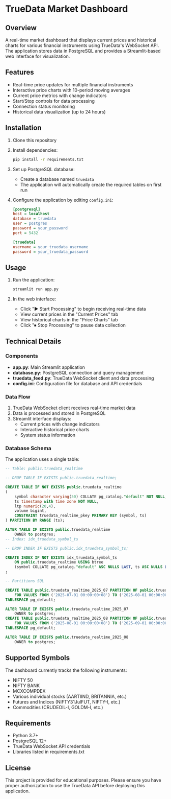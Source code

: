 # TrueData Market Dashboard

## Overview

A real-time market dashboard that displays current prices and historical charts for various financial instruments using TrueData's WebSocket API. The application stores data in PostgreSQL and provides a Streamlit-based web interface for visualization.

## Features

- Real-time price updates for multiple financial instruments
- Interactive price charts with 10-period moving averages
- Current price metrics with change indicators
- Start/Stop controls for data processing
- Connection status monitoring
- Historical data visualization (up to 24 hours)

## Installation

1. Clone this repository
2. Install dependencies:
   ```bash
   pip install -r requirements.txt
   ```

3. Set up PostgreSQL database:
   - Create a database named `truedata`
   - The application will automatically create the required tables on first run

4. Configure the application by editing `config.ini`:
   ```ini
   [postgresql]
   host = localhost
   database = truedata
   user = postgres
   password = your_password
   port = 5432

   [truedata]
   username = your_truedata_username
   password = your_truedata_password
   ```

## Usage

1. Run the application:
   ```bash
   streamlit run app.py
   ```

2. In the web interface:
   - Click "▶ Start Processing" to begin receiving real-time data
   - View current prices in the "Current Prices" tab
   - View historical charts in the "Price Charts" tab
   - Click "⏹ Stop Processing" to pause data collection

## Technical Details

### Components

- **app.py**: Main Streamlit application
- **database.py**: PostgreSQL connection and query management
- **truedata_feed.py**: TrueData WebSocket client and data processing
- **config.ini**: Configuration file for database and API credentials

### Data Flow

1. TrueData WebSocket client receives real-time market data
2. Data is processed and stored in PostgreSQL
3. Streamlit interface displays:
   - Current prices with change indicators
   - Interactive historical price charts
   - System status information

### Database Schema

The application uses a single table:
```sql
-- Table: public.truedata_realtime

-- DROP TABLE IF EXISTS public.truedata_realtime;

CREATE TABLE IF NOT EXISTS public.truedata_realtime
(
    symbol character varying(50) COLLATE pg_catalog."default" NOT NULL,
    ts timestamp with time zone NOT NULL,
    ltp numeric(20,4),
    volume bigint,
    CONSTRAINT truedata_realtime_pkey PRIMARY KEY (symbol, ts)
) PARTITION BY RANGE (ts);

ALTER TABLE IF EXISTS public.truedata_realtime
    OWNER to postgres;
-- Index: idx_truedata_symbol_ts

-- DROP INDEX IF EXISTS public.idx_truedata_symbol_ts;

CREATE INDEX IF NOT EXISTS idx_truedata_symbol_ts
    ON public.truedata_realtime USING btree
    (symbol COLLATE pg_catalog."default" ASC NULLS LAST, ts ASC NULLS LAST)
;

-- Partitions SQL

CREATE TABLE public.truedata_realtime_2025_07 PARTITION OF public.truedata_realtime
    FOR VALUES FROM ('2025-07-01 00:00:00+08') TO ('2025-08-01 00:00:00+08')
TABLESPACE pg_default;

ALTER TABLE IF EXISTS public.truedata_realtime_2025_07
    OWNER to postgres;
CREATE TABLE public.truedata_realtime_2025_08 PARTITION OF public.truedata_realtime
    FOR VALUES FROM ('2025-08-01 00:00:00+08') TO ('2025-09-01 00:00:00+08')
TABLESPACE pg_default;

ALTER TABLE IF EXISTS public.truedata_realtime_2025_08
    OWNER to postgres;
```

## Supported Symbols

The dashboard currently tracks the following instruments:
- NIFTY 50
- NIFTY BANK
- MCXCOMPDEX
- Various individual stocks (AARTIIND, BRITANNIA, etc.)
- Futures and Indices (NIFTY31JulFUT, NIFTY-I, etc.)
- Commodities (CRUDEOIL-I, GOLDM-I, etc.)

## Requirements

- Python 3.7+
- PostgreSQL 12+
- TrueData WebSocket API credentials
- Libraries listed in requirements.txt

## License

This project is provided for educational purposes. Please ensure you have proper authorization to use the TrueData API before deploying this application.